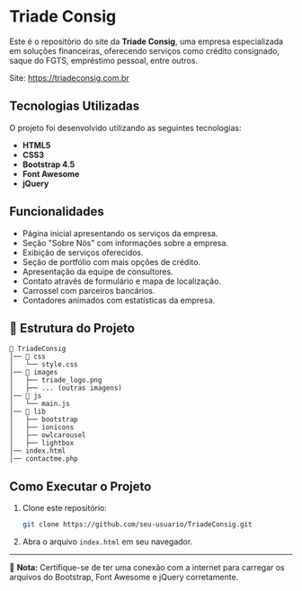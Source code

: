 # Triade Consig

Este é o repositório do site da **Triade Consig**, uma empresa especializada em soluções financeiras, oferecendo serviços como crédito consignado, saque do FGTS, empréstimo pessoal, entre outros.

Site: https://triadeconsig.com.br

##  Tecnologias Utilizadas

O projeto foi desenvolvido utilizando as seguintes tecnologias:

- **HTML5**
- **CSS3**
- **Bootstrap 4.5**
- **Font Awesome**
- **jQuery**

##  Funcionalidades

- Página inicial apresentando os serviços da empresa.
- Seção "Sobre Nós" com informações sobre a empresa.
- Exibição de serviços oferecidos.
- Seção de portfólio com mais opções de crédito.
- Apresentação da equipe de consultores.
- Contato através de formulário e mapa de localização.
- Carrossel com parceiros bancários.
- Contadores animados com estatísticas da empresa.

## 📂 Estrutura do Projeto

```
📁 TriadeConsig
│── 📂 css
│   └── style.css
│── 📂 images
│   ├── triade_logo.png
│   ├── ... (outras imagens)
│── 📂 js
│   └── main.js
│── 📂 lib
│   ├── bootstrap
│   ├── ionicons
│   ├── owlcarousel
│   ├── lightbox
│── index.html
│── contactme.php
```

## Como Executar o Projeto

1. Clone este repositório:
   ```sh
   git clone https://github.com/seu-usuario/TriadeConsig.git
   ```
2. Abra o arquivo `index.html` em seu navegador.


---

📢 **Nota:** Certifique-se de ter uma conexão com a internet para carregar os arquivos do Bootstrap, Font Awesome e jQuery corretamente.
